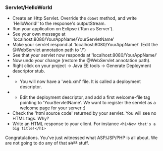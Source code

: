 ### Servlet/HelloWorld
- Create an Http Servlet. Override the `doGet` method, and write 'HelloWorld!' to the response's outputStream.
- Run your application on Eclipse ('Run as Server').
- See your own message at 'localhost:8080/YourAppName/YourServletName'
- Make your servlet respond at 'localhost:8080/YourAppName/' (Edit the @WebServlet annotation path to '/')
- See that your servlet now responds at 'localhost:8080/YourAppName/'
- Now undo your change (restore the @WebServlet annotation path).
- Right click on your project -> Java EE tools -> Generate Deployment descriptor stub. 
- - You will now have a 'web.xml' file. It is called a deployment descriptor.
- - Edit the deployment descriptor, and add a first welcome-file tag pointing to 'YourServletName'. We want to register the servlet as a welcome page for your server :)
- Check the 'html source code' returned by your servlet. You will see no HTML tags. Why?
- Write an HTML response to your client. For instance `<h1>Now that's a big title!</h1>`

Congratulations. You've just witnessed what ASP/JSP/PHP is all about. We are not going to do any of that ~~sh**~~ stuff.

